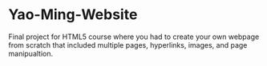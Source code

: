 # Yao-Ming-Website
Final project for HTML5 course where you had to create your own webpage from scratch that included multiple pages, hyperlinks, images, and page manipualtion. 

